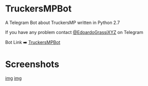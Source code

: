 # TruckersMPBot 
A Telegram Bot about TruckersMP written in Python 2.7

If you have any problem contact [@EdoardoGrassiXYZ](https://telegram.me/EdoardoGrassiXYZ) on Telegram

Bot Link :arrow_right: [TruckersMPBot](https://telegram.me/TruckersMPBot)

# Screenshots

[img](img/Screenshot2.jpg)
[img](img/Screenshot1.jpg)
